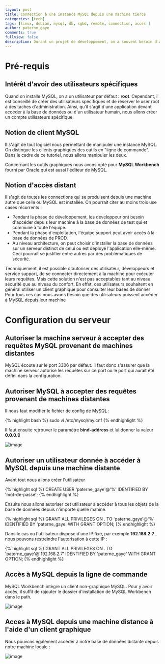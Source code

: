 ```yaml
---
layout: post
title: Connection à une instance MySQL depuis une machine tierce
categories: [tech]
tags: [linux, debian, mysql, db, sgbd, remote, connection, acces ]
author: paterne_gaye
comments: true
fullview: false
description: Durant un projet de développement, on a souvent besoin d'accéder à une instance de MySQL installée non pas sur notre machine mais sur un serveur partagé dans le cloud par exemple ou même sur l'intranet. Nous allons nous intérersser à la configuration spécifique pour ce type d'accès distant.
---
```

# Pré-requis

## Intérêt d'avoir des utilisateurs spécifiques
Quand on installe MySQL, on a un utilisateur par défaut : **root**. Cependant, il est conseillé de créer des utilisateurs spécifiques et de réserver le user root à des taches d'administration. Ainsi, qu'il s'agit d'une application devant accéder à la base de données ou d'un utilisateur humain, nous allons créer un compte utilisateurs spécifique.

## Notion de client MySQL
Il s'agit de tout logiciel nous permettant de manipuler une instance MySQL. On distingue les clients graphiques des outils en "ligne de commande". Dans le cadre de ce tutoriel, nous allons manipuler les deux.

Concernant les outils graphiques nous avons opté pour **MySQL Workbench** fourni par Oracle qui est aussi l'éditeur de MySQL.

## Notion d'accès distant
Il s'agit de toutes les connections qui se produisent depuis une machine autre que celle ou MySQL est installée. On pourrait citer au moins trois use cases récurrents :

* Pendant la phase de développement, les développeur ont besoin d'accéder depuis leur machine à la base de données de test qui et commune à toute l'équipe.
* Pendant la phase d'exploitation, l'équipe support peut avoir accès à la base de données de PROD.
* Au niveau architecture, on peut choisir d'installer la base de données sur un serveur distinct de celui ou est déployé l'application elle-même. Ceci pourrait se justifier entre autres par des problématiques de sécurité.

Techniquement, il est possible d'autoriser des utilisateur, développeurs et service support, de se connecter directement à la machine pour exécuter leurs requêtes. Mais cette solution n'est pas acceptables tant au niveau sécurité que au niveau du confort. En effet, ces utilisateurs souhaitent en général utiliser un client graphique pour consulter leur bases de donner
Pour tous ces cas nous avons besoin que des utilisateurs puissent accéder à MySQL depuis leur machine


# Configuration du serveur

## Autoriser la machine serveur à accepter des requêtes MySQL provenant de machines distantes
MySQL écoute sur le port 3306 par défaut. Il faut donc s'assurer que la machine serveur autorise les requêtes sur ce port ou le port qui aurait été défini dans la configuration.


## Autoriser MySQL à accepter des requêtes provenant de machines distantes
Il nous faut modifier le fichier de config de MySQL :

{% highlight bash %}
sudo vi /etc/mysql/my.cnf
{% endhighlight %}

Il faut ensuite retrouver le paramètre **bind-address** et lui donner la valeur **0.0.0.0**

![image](../../../../assets/media/2017-02-18-mysql-remote-connection/mysql-config-file-bind-adress.png " ")

## Autoriser un utilisateur donnée à accéder à MySQL depuis une machine distante
Avant tout nous allons créer l'utilisateur

{% highlight sql %}
CREATE USER 'paterne_gaye'@'%' IDENTIFIED BY 'mot-de-passe';
{% endhighlight %}

Ensuite nous allons autoriser cet utilisateur à accéder à tous les objets de la base de données depuis n'importe quelle mahine.

{% highlight sql %}
GRANT ALL PRIVILEGES ON *.* TO 'paterne_gaye'@'%' IDENTIFIED BY 'paterne_gaye'  WITH GRANT OPTION;
{% endhighlight %}

Dans le cas ou l'utilisateur dispose d'une IP fixe, par exemple **192.168.2.7** , nous pouvons restreindre l'autorisation à cette IP :

{% highlight sql %}
GRANT ALL PRIVILEGES ON *.* TO 'paterne_gaye'@'192.168.2.7' IDENTIFIED BY 'paterne_gaye'  WITH GRANT OPTION;
{% endhighlight %}

## Accès à MySQL depuis la ligne de commande
MySQL Workbench intègre un client non-graphique MySQL. Pour y avoir accès, il suffit de rajouter le dossier d'installation de MySQL Workbench dans le path.

![image](../../../../assets/media/2017-02-18-mysql-remote-connection/mysql-connection-cmdline.png " ")

## Acces à MySQL depuis une machine distance à l'aide d'un client graphique
Nous pouvons également accéder à notre base de données distante depuis notre machine locale :

![image](../../../../assets/media/2017-02-18-mysql-remote-connection/mysql-connection-reussie.png " ")


